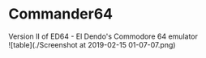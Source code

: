 # Commander64
Version II of ED64 - El Dendo's Commodore 64 emulator  
![table](./Screenshot at 2019-02-15 01-07-07.png)
